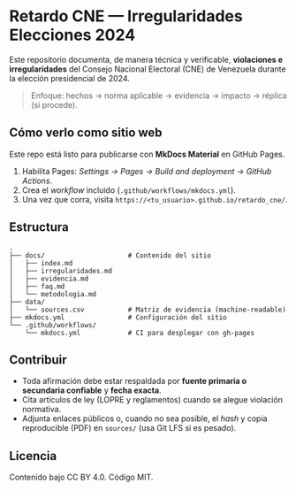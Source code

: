 
# Retardo CNE — Irregularidades Elecciones 2024

Este repositorio documenta, de manera técnica y verificable, **violaciones e irregularidades** del Consejo Nacional Electoral (CNE) de Venezuela durante la elección presidencial de 2024.

> Enfoque: hechos → norma aplicable → evidencia → impacto → réplica (si procede).

## Cómo verlo como sitio web
Este repo está listo para publicarse con **MkDocs Material** en GitHub Pages.

1. Habilita Pages: *Settings → Pages → Build and deployment → GitHub Actions*.
2. Crea el *workflow* incluido (`.github/workflows/mkdocs.yml`).
3. Una vez que corra, visita `https://<tu_usuario>.github.io/retardo_cne/`.

## Estructura
```
.
├── docs/                     # Contenido del sitio
│   ├── index.md
│   ├── irregularidades.md
│   ├── evidencia.md
│   ├── faq.md
│   └── metodologia.md
├── data/
│   └── sources.csv           # Matriz de evidencia (machine-readable)
├── mkdocs.yml                # Configuración del sitio
└── .github/workflows/
    └── mkdocs.yml            # CI para desplegar con gh-pages
```

## Contribuir
- Toda afirmación debe estar respaldada por **fuente primaria o secundaria confiable** y **fecha exacta**.
- Cita artículos de ley (LOPRE y reglamentos) cuando se alegue violación normativa.
- Adjunta enlaces públicos o, cuando no sea posible, el *hash* y copia reproducible (PDF) en `sources/` (usa Git LFS si es pesado).

## Licencia
Contenido bajo CC BY 4.0. Código MIT.
